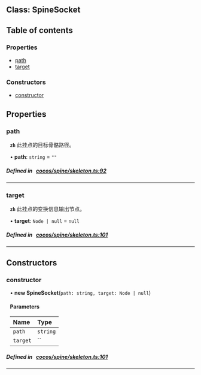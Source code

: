 
## Class: SpineSocket





<div class="table-of-content">
<h2>Table of contents</h2>


### Properties

- [ path](#path)
- [ target](#target)

### Constructors

- [ constructor](#constructor)
</div>

## Properties


### path
<div style="margin-left: 10px;">



**`zh`** 此挂点的目标骨骼路径。





•  **path**:
`string`  = `""`
</div>

##### Defined in &nbsp;   [cocos/spine/skeleton.ts:92](https://github.com/cocos-creator/engine/blob/c7bf6b8a9/cocos/spine/skeleton.ts#L92)&nbsp;


___


### target
<div style="margin-left: 10px;">



**`zh`** 此挂点的变换信息输出节点。





•  **target**:
`Node | null`  = `null`
</div>

##### Defined in &nbsp;   [cocos/spine/skeleton.ts:101](https://github.com/cocos-creator/engine/blob/c7bf6b8a9/cocos/spine/skeleton.ts#L101)&nbsp;


___

<!---->
## Constructors


### constructor
<div style="margin-left: 10px;">

• **new SpineSocket**(`path: string, target: Node | null`)

#### Parameters

| Name | Type |
| :------ | :------ |
| `path` | `string` |
| `target` | `` |
</div>

##### Defined in &nbsp;   [cocos/spine/skeleton.ts:101](https://github.com/cocos-creator/engine/blob/c7bf6b8a9/cocos/spine/skeleton.ts#L101)&nbsp;


---

<!---->



